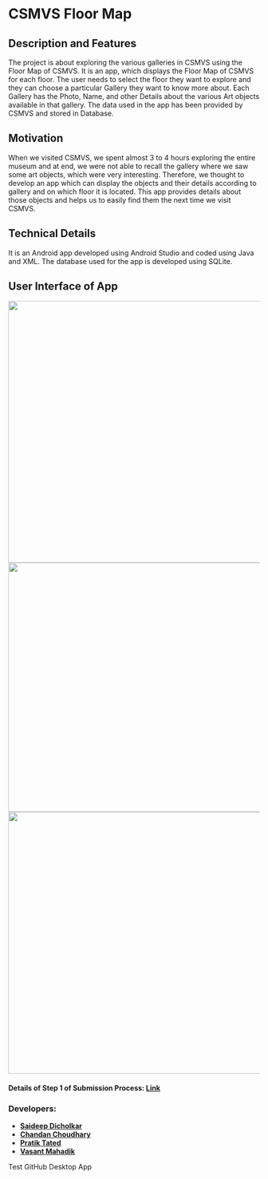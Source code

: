 # CSMVS Floor Map

## Description and Features
The project is about exploring the various galleries in CSMVS using the Floor Map of CSMVS. It is an app, which displays the Floor Map of CSMVS for each floor. The user needs to select the floor they want to explore and they can choose a particular Gallery they want to know more about. Each Gallery has the Photo, Name, and other Details about the various Art objects available in that gallery. The data used in the app has been provided by CSMVS and stored in Database.

## Motivation
When we visited CSMVS, we spent almost 3 to 4 hours exploring the entire museum and at end, we were not able to recall the gallery where we saw some art objects, which were very interesting. Therefore, we thought to develop an app which can display the objects and their details according to gallery and on which floor it is located. This app provides details about those objects and helps us to easily find them the next time we visit CSMVS.

## Technical Details 
It is an Android app developed using Android Studio and coded using Java and XML. The database used for the app is developed using SQLite.

## User Interface of App
<img src="https://user-images.githubusercontent.com/30663492/37558245-eee3894a-2a36-11e8-936f-e31325f36092.png" width="1280" height="525"/><img src="https://user-images.githubusercontent.com/30663492/37558281-6dd27130-2a37-11e8-8709-4db2e246f218.png" width="1280" height="500"/><img src="https://user-images.githubusercontent.com/30663492/37558424-e61f1a60-2a39-11e8-83cd-d6dfc45d7094.png" width="1280" height="525"/>

#### Details of Step 1 of Submission Process: [Link](https://drive.google.com/file/d/1lKqHoERh2GqtURpFUY2f__UkauvLK_rM/view?usp=sharing)

### Developers:
+ [__Saideep Dicholkar__](https://github.com/saideepd)
+ [__Chandan Choudhary__](https://github.com/chandan201998)
+ [__Pratik Tated__](https://www.linkedin.com/in/pratik-tated-765387134)
+ [__Vasant Mahadik__](https://www.linkedin.com/in/vasant-mahadik-b07257146)

Test GitHub Desktop App
